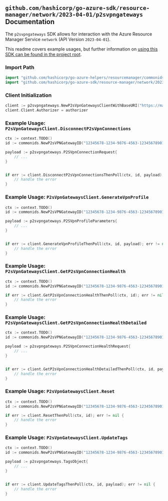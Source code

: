 
## `github.com/hashicorp/go-azure-sdk/resource-manager/network/2023-04-01/p2svpngateways` Documentation

The `p2svpngateways` SDK allows for interaction with the Azure Resource Manager Service `network` (API Version `2023-04-01`).

This readme covers example usages, but further information on [using this SDK can be found in the project root](https://github.com/hashicorp/go-azure-sdk/tree/main/docs).

### Import Path

```go
import "github.com/hashicorp/go-azure-helpers/resourcemanager/commonids"
import "github.com/hashicorp/go-azure-sdk/resource-manager/network/2023-04-01/p2svpngateways"
```


### Client Initialization

```go
client := p2svpngateways.NewP2sVpnGatewaysClientWithBaseURI("https://management.azure.com")
client.Client.Authorizer = authorizer
```


### Example Usage: `P2sVpnGatewaysClient.DisconnectP2sVpnConnections`

```go
ctx := context.TODO()
id := commonids.NewP2sVPNGatewayID("12345678-1234-9876-4563-123456789012", "example-resource-group", "p2sVpnGatewayValue")

payload := p2svpngateways.P2SVpnConnectionRequest{
	// ...
}


if err := client.DisconnectP2sVpnConnectionsThenPoll(ctx, id, payload); err != nil {
	// handle the error
}
```


### Example Usage: `P2sVpnGatewaysClient.GenerateVpnProfile`

```go
ctx := context.TODO()
id := commonids.NewP2sVPNGatewayID("12345678-1234-9876-4563-123456789012", "example-resource-group", "p2sVpnGatewayValue")

payload := p2svpngateways.P2SVpnProfileParameters{
	// ...
}


if err := client.GenerateVpnProfileThenPoll(ctx, id, payload); err != nil {
	// handle the error
}
```


### Example Usage: `P2sVpnGatewaysClient.GetP2sVpnConnectionHealth`

```go
ctx := context.TODO()
id := commonids.NewP2sVPNGatewayID("12345678-1234-9876-4563-123456789012", "example-resource-group", "p2sVpnGatewayValue")

if err := client.GetP2sVpnConnectionHealthThenPoll(ctx, id); err != nil {
	// handle the error
}
```


### Example Usage: `P2sVpnGatewaysClient.GetP2sVpnConnectionHealthDetailed`

```go
ctx := context.TODO()
id := commonids.NewP2sVPNGatewayID("12345678-1234-9876-4563-123456789012", "example-resource-group", "p2sVpnGatewayValue")

payload := p2svpngateways.P2SVpnConnectionHealthRequest{
	// ...
}


if err := client.GetP2sVpnConnectionHealthDetailedThenPoll(ctx, id, payload); err != nil {
	// handle the error
}
```


### Example Usage: `P2sVpnGatewaysClient.Reset`

```go
ctx := context.TODO()
id := commonids.NewP2sVPNGatewayID("12345678-1234-9876-4563-123456789012", "example-resource-group", "p2sVpnGatewayValue")

if err := client.ResetThenPoll(ctx, id); err != nil {
	// handle the error
}
```


### Example Usage: `P2sVpnGatewaysClient.UpdateTags`

```go
ctx := context.TODO()
id := commonids.NewP2sVPNGatewayID("12345678-1234-9876-4563-123456789012", "example-resource-group", "p2sVpnGatewayValue")

payload := p2svpngateways.TagsObject{
	// ...
}


if err := client.UpdateTagsThenPoll(ctx, id, payload); err != nil {
	// handle the error
}
```
